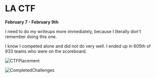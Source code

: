 # LA CTF

**February 7 - February 9th**

I need to do my writeups more immediately, because I literally don't remember doing this one. 

I know I competed alone and did not do very well. I ended up in 605th of 933 teams who were on the scoreboard.

![CTFPlacement](https://github.com/user-attachments/assets/02b7e397-3477-4a60-871d-c5c369bfeb06)

![CompletedChallenges](https://github.com/user-attachments/assets/b0ddb38b-ca0a-4c21-ac4f-d31c5c917b8a)
